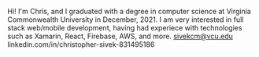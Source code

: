 

Hi! I'm Chris, and I graduated with a degree in computer science at Virginia Commonwealth University in December, 2021. I am very interested in full stack web/mobile development, having had experiece with technologies such as Xamarin, React, Firebase, AWS, and more.
sivekcm@vcu.edu
linkedin.com/in/christopher-sivek-831495186
